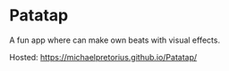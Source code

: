 # Patatap
A fun app where can make own beats with visual effects.

Hosted: https://michaelpretorius.github.io/Patatap/
